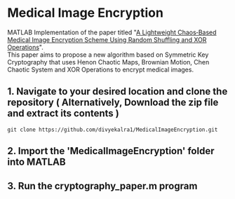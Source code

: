# Medical Image Encryption
MATLAB Implementation of the paper titled "[A Lightweight Chaos‑Based Medical Image Encryption Scheme Using Random Shuffling and XOR Operations](https://link.springer.com/content/pdf/10.1007/s11277-021-08584-z.pdf)".
<br>This paper aims to propose a new algorithm based on Symmetric Key Cryptography that uses Henon Chaotic Maps, Brownian Motion, Chen Chaotic System and XOR Operations to encrypt medical images.

## 1. Navigate to your desired location and clone the repository ( Alternatively, Download the zip file and extract its contents ) 
``` 
git clone https://github.com/divyekalra1/MedicalImageEncryption.git 
```
## 2. Import the 'MedicalImageEncryption' folder into MATLAB 

## 3. Run the cryptography_paper.m program  

